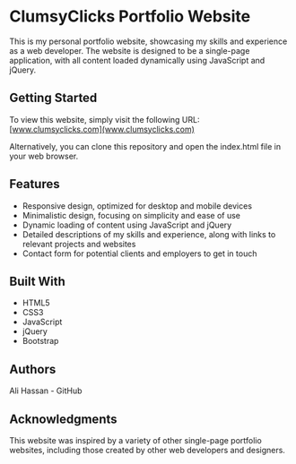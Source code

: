 # ClumsyClicks Portfolio Website

This is my personal portfolio website, showcasing my skills and experience as a web developer. The website is designed to be a single-page application, with all content loaded dynamically using JavaScript and jQuery.

## Getting Started

To view this website, simply visit the following URL: [www.clumsyclicks.com](www.clumsyclicks.com)

Alternatively, you can clone this repository and open the index.html file in your web browser.

## Features

- Responsive design, optimized for desktop and mobile devices
- Minimalistic design, focusing on simplicity and ease of use
- Dynamic loading of content using JavaScript and jQuery
- Detailed descriptions of my skills and experience, along with links to relevant projects and websites
- Contact form for potential clients and employers to get in touch

## Built With

- HTML5
- CSS3
- JavaScript
- jQuery
- Bootstrap

## Authors

Ali Hassan - GitHub

## Acknowledgments

This website was inspired by a variety of other single-page portfolio websites, including those created by other web developers and designers.
